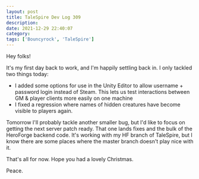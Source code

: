 ```yaml
---
layout: post
title: TaleSpire Dev Log 309
description:
date: 2021-12-29 22:40:07
category:
tags: ['Bouncyrock', 'TaleSpire']
---
```


Hey folks!

It's my first day back to work, and I'm happily settling back in. I only tackled two things today:

- I added some options for use in the Unity Editor to allow username + password login instead of Steam. This lets us test interactions between GM & player clients more easily on one machine
- I fixed a regression where names of hidden creatures have become visible to players again.

Tomorrow I'll probably tackle another smaller bug, but I'd like to focus on getting the next server patch ready. That one lands fixes and the bulk of the HeroForge backend code. It's working with my HF branch of TaleSpire, but I know there are some places where the master branch doesn't play nice with it.

That's all for now. Hope you had a lovely Christmas.

Peace.
